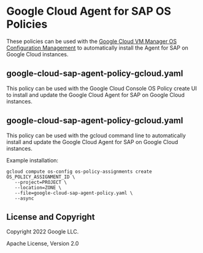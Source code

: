 # Google Cloud Agent for SAP OS Policies

These policies can be used with the
[Google Cloud VM Manager OS Configuration Management](https://cloud.google.com/compute/docs/os-configuration-management)
to automatically install the Agent for SAP on Google Cloud instances.

## google-cloud-sap-agent-policy-gcloud.yaml

This policy can be used with the Google Cloud Console OS Policy create UI to
install and update the Google Cloud Agent for SAP on Google Cloud instances.


## google-cloud-sap-agent-policy-gcloud.yaml

This policy can be used with the gcloud command line to automatically
install and update the Google Cloud Agent for SAP on Google Cloud instances.

Example installation:

```
gcloud compute os-config os-policy-assignments create OS_POLICY_ASSIGNMENT_ID \
   --project=PROJECT \
   --location=ZONE \
   --file=google-cloud-sap-agent-policy.yaml \
   --async
```

## License and Copyright

Copyright 2022 Google LLC.

Apache License, Version 2.0
